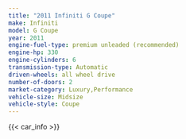 ```yaml
---
title: "2011 Infiniti G Coupe"
make: Infiniti
model: G Coupe
year: 2011
engine-fuel-type: premium unleaded (recommended)
engine-hp: 330
engine-cylinders: 6
transmission-type: Automatic
driven-wheels: all wheel drive
number-of-doors: 2
market-category: Luxury,Performance
vehicle-size: Midsize
vehicle-style: Coupe
---
```


{{< car_info >}}
